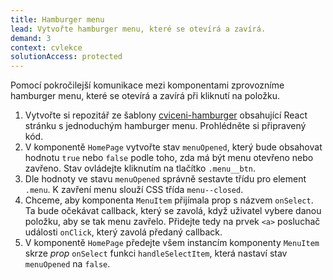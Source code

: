 ```yaml
---
title: Hamburger menu
lead: Vytvořte hamburger menu, které se otevírá a zavírá.
demand: 3
context: cvlekce
solutionAccess: protected
---
```


Pomocí pokročilejší komunikace mezi komponentami zprovozníme hamburger menu, které se otevírá a zavírá při kliknutí na položku.

1. Vytvořte si repozitář ze šablony [cviceni-hamburger](https://github.com/Czechitas-podklady-WEB/cviceni-hamburger) obsahující React stránku s jednoduchým hamburger menu. Prohlédněte si připravený kód.
1. V komponentě `HomePage` vytvořte stav `menuOpened`, který bude obsahovat hodnotu `true` nebo `false` podle toho, zda má být menu otevřeno nebo zavřeno. Stav ovládejte kliknutím na tlačítko `.menu__btn`.
1. Dle hodnoty ve stavu `menuOpened` správně sestavte třídu pro element `.menu`. K zavření menu slouží CSS třída `menu--closed`.
1. Chceme, aby komponenta `MenuItem` přijímala prop s názvem `onSelect`. Ta bude očekávat callback, který se zavolá, když uživatel vybere danou položku, aby se tak menu zavřelo. Přidejte tedy na prvek `<a>` posluchač události `onClick`, který zavolá předaný callback.
1. V komponentě `HomePage` předejte všem instancím komponenty `MenuItem` skrze _prop_ `onSelect` funkci `handleSelectItem`, která nastaví stav `menuOpened` na `false`.
